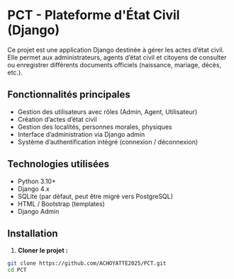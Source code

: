 # PCT - Plateforme d'État Civil (Django)

Ce projet est une application Django destinée à gérer les actes d’état civil. Elle permet aux administrateurs, agents d’état civil et citoyens de consulter ou enregistrer différents documents officiels (naissance, mariage, décès, etc.).

## Fonctionnalités principales

- Gestion des utilisateurs avec rôles (Admin, Agent, Utilisateur)
- Création d’actes d’état civil
- Gestion des localités, personnes morales, physiques
- Interface d’administration via Django admin
- Système d’authentification intégré (connexion / déconnexion)

## Technologies utilisées

- Python 3.10+
- Django 4.x
- SQLite (par défaut, peut être migré vers PostgreSQL)
- HTML / Bootstrap (templates)
- Django Admin

## Installation

1. **Cloner le projet :**
```bash
git clone https://github.com/ACHOYATTE2025/PCT.git
cd PCT
